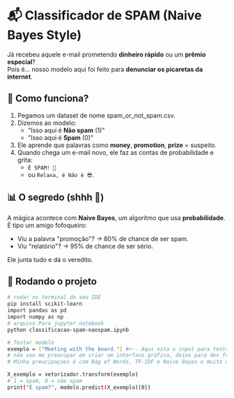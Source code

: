 # 📬 Classificador de SPAM (Naive Bayes Style)

Já recebeu aquele e-mail prometendo **dinheiro rápido** ou um **prêmio especial**?  
Pois é... nosso modelo aqui foi feito para **denunciar os picaretas da internet**.  

## 🤖 Como funciona?

1. Pegamos um dataset de nome spam_or_not_spam.csv.  
2. Dizemos ao modelo:  
   - "Isso aqui é **Não spam** (1)"  
   - "Isso aqui é **Spam** (0)"  
3. Ele aprende que palavras como **money**, **promotion**, **prize** = suspeito.  
4. Quando chega um e-mail novo, ele faz as contas de probabilidade e grita:  
   - `É SPAM! 🚨`  
   - ou `Relaxa, é Não é 😎`.  

## 📊 O segredo (shhh 🤫)

A mágica acontece com **Naive Bayes**, um algoritmo que usa **probabilidade**.  
É tipo um amigo fofoqueiro:  
- Viu a palavra "promoção"? → 80% de chance de ser spam.  
- Viu "relatório"? → 95% de chance de ser sério.  

Ele junta tudo e dá o veredito.  

## 🚀 Rodando o projeto

```bash
# rodar no terminal do seu IDE
pip install scikit-learn
import pandas as pd
import numpy as np
# arquivo Para jupyter notebook
python classificacao-spam-naospam.ipynb

# Testar modelo
exemplo = ["Meeting with the board."] #<-- Aqui esta o input para testar o modelo, 
# não vou me preocupar em criar um interface gráfica, deixo para dev frontend💁‍♀️. 
# Minha preucipaçoes é com Bag of Words, TF-IDF e Naïve Bayes e muito outros.

X_exemplo = vetorizador.transform(exemplo)
# 1 = spam, 0 = não spam
print("É spam?", modelo.predict(X_exemplo)[0]) 

